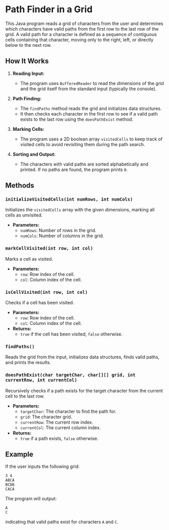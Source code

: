 # Path Finder in a Grid

This Java program reads a grid of characters from the user and determines which characters have valid paths from the first row to the last row of the grid. A valid path for a character is defined as a sequence of contiguous cells containing that character, moving only to the right, left, or directly below to the next row.

## How It Works

1. **Reading Input:**
   - The program uses `BufferedReader` to read the dimensions of the grid and the grid itself from the standard input (typically the console).

2. **Path Finding:**
   - The `findPaths` method reads the grid and initializes data structures.
   - It then checks each character in the first row to see if a valid path exists to the last row using the `doesPathExist` method.

3. **Marking Cells:**
   - The program uses a 2D boolean array `visitedCells` to keep track of visited cells to avoid revisiting them during the path search.

4. **Sorting and Output:**
   - The characters with valid paths are sorted alphabetically and printed. If no paths are found, the program prints `0`.

## Methods

### `initializeVisitedCells(int numRows, int numCols)`

Initializes the `visitedCells` array with the given dimensions, marking all cells as unvisited.

- **Parameters:**
  - `numRows`: Number of rows in the grid.
  - `numCols`: Number of columns in the grid.

### `markCellVisited(int row, int col)`

Marks a cell as visited.

- **Parameters:**
  - `row`: Row index of the cell.
  - `col`: Column index of the cell.

### `isCellVisited(int row, int col)`

Checks if a cell has been visited.

- **Parameters:**
  - `row`: Row index of the cell.
  - `col`: Column index of the cell.
- **Returns:**
  - `true` if the cell has been visited, `false` otherwise.

### `findPaths()`

Reads the grid from the input, initializes data structures, finds valid paths, and prints the results.

### `doesPathExist(char targetChar, char[][] grid, int currentRow, int currentCol)`

Recursively checks if a path exists for the target character from the current cell to the last row.

- **Parameters:**
  - `targetChar`: The character to find the path for.
  - `grid`: The character grid.
  - `currentRow`: The current row index.
  - `currentCol`: The current column index.
- **Returns:**
  - `true` if a path exists, `false` otherwise.

## Example

If the user inputs the following grid:
```
3 4
ABCA
BCDB
CACA
```

The program will output:
```
A
C
```
indicating that valid paths exist for characters `A` and `C`.